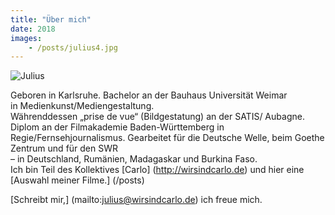 ```yaml
---
title: "Über mich"
date: 2018
images:
    - /posts/julius4.jpg
---
```

![Julius](/julius4.jpg)

Geboren in Karlsruhe. Bachelor an der Bauhaus Universität Weimar       
in Medienkunst/Mediengestaltung.        
Währenddessen „prise de vue“ (Bildgestatung) an der SATIS/ Aubagne.        
Diplom an der Filmakademie Baden-Württemberg in Regie/Fernsehjournalismus. 
Gearbeitet für die Deutsche Welle, beim Goethe Zentrum und für den SWR     
– in Deutschland, Rumänien, Madagaskar und Burkina Faso.   
Ich bin Teil des Kollektives [Carlo] (http://wirsindcarlo.de)
und hier eine [Auswahl meiner Filme.] (/posts)     

[Schreibt mir,] (mailto:julius@wirsindcarlo.de) 
ich freue mich.






